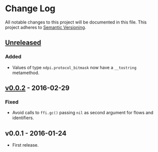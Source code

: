 # Change Log
All notable changes to this project will be documented in this file.
This project adheres to [Semantic Versioning](http://semver.org/).

## [Unreleased]
### Added
* Values of type `ndpi.protocol_bitmask` now have a `__tostring` metamethod.

## [v0.0.2] - 2016-02-29
### Fixed
* Avoid calls to `ffi.gc()` passing `nil` as second argument for flows and
  identifiers.

## v0.0.1 - 2016-01-24
* First release.

[Unreleased]: https://github.com/aperezdc/ljndpi/compare/v0.0.2...HEAD
[v0.0.2]: https://github.com/aperezdc/ljndpi/compare/v0.0.1...v0.0.2
